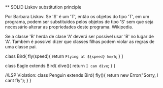 ** SOLID Liskov substitution principle

Por Barbara Liskov.
Se 'S' é um 'T', então os objetos do tipo 'T', em um programa, podem ser substituidos pelos objetos de tipo 'S' sem que seja necessário alterar as propriedades deste programa. Wikipedia.

Se a classe 'B' herda de clase 'A' deverá ser possível usar 'B' no lugar de 'A'. Também é possível dizer que classes filhas podem violar as regras de uma classe pai.

class Bird{
  fly(speed){
    return `Flying at ${speed} km/h`;
  }
}

class Eagle extends Bird{
  dive(){
    return `I can dive`;
  }
}

//LSP Violation:
class Penguin extends Bird{
  fly(){
    return new Error("Sorry, I cant fly");
  }
}